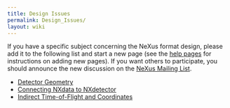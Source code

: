 ```yaml
---
title: Design Issues
permalink: Design_Issues/
layout: wiki
---
```


If you have a specific subject concerning the NeXus format design,
please add it to the following list and start a new page (see the [help
pages](Help:Contents "wikilink") for instructions on adding new pages).
If you want others to participate, you should announce the new
discussion on the [NeXus Mailing
List](http://www.neutron.anl.gov/mailmanlistinfo/nexus).

-   [Detector Geometry](Detector_Geometry "wikilink")
-   [Connecting NXdata to
    NXdetector](Connecting_NXdata_to_NXdetector "wikilink")
-   [Indirect Time-of-Flight and
    Coordinates](Indirect_Time-of-Flight_and_Coordinates "wikilink")


